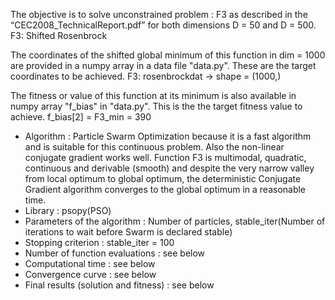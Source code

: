 The objective is to solve unconstrained problem : F3 as described in the “CEC2008_TechnicalReport.pdf” for both dimensions D = 50 and D = 500.
F3: Shifted Rosenbrock

The coordinates of the shifted global minimum of this function in dim = 1000 are provided in a numpy array in a data file "data.py". These are the target coordinates to be achieved.
F3: rosenbrockdat -> shape = (1000,)

The fitness or value of this function at its minimum is also available in numpy array "f_bias" in "data.py". This is the the target fitness value to achieve.
f_bias[2] = F3_min = 390

- Algorithm : Particle Swarm Optimization because it is a fast algorithm and is suitable for this continuous problem. Also the non-linear conjugate gradient works well. Function F3 is multimodal, quadratic, continuous and derivable (smooth) and despite the very narrow valley from local optimum to global optimum, the deterministic Conjugate Gradient algorithm converges to the global optimum in a reasonable time.
- Library : psopy(PSO)
- Parameters of the algorithm : Number of particles, stable_iter(Number of iterations to wait before Swarm is declared stable) 
- Stopping criterion : stable_iter = 100
- Number of function evaluations : see below
- Computational time : see below
- Convergence curve : see below
- Final results (solution and fitness) : see below
